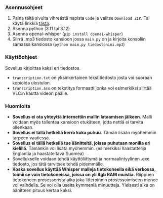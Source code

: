 ### Asennusohjeet
1. Paina tältä sivulta vihreästä napista `Code` ja valitse `Download ZIP`. Tai käytä linkkiä [tästä](https://github.com/Tumppi066/transcription/archive/refs/heads/main.zip).
2. Asenna python (3.11 tai 3.12)
3. Asenna openai-whisper (`pip install openai-whisper`)
4. Siirrä .mp3 tiedosto kansioon jossa `main.py` on ja kirjoita konsoliin samassa kansiossa (`python main.py tiedostonimi.mp3`)

### Käyttöohjeet
Sovellus kirjoittaa kaksi eri tiedostoa. 
- `transcription.txt` on yksinkertainen tekstitiedosto josta voi suoraan kopioida ulostulon.
- `transcription.ass` on tekstitys formaatti jonka voi esimerkiksi siirtää VLC:n kautta videon päälle.

### Huomioita
- **Sovellus ei ota yhteyttä internettiin mallin lataamisen jälkeen**. Malli voidaan myös tallentaa kansioon etukäteen, jotta nettiä ei tarvita ollenkaan.
- **Sovellus ei tällä hetkellä kerro kuka puhuu**. Tämän lisään myöhemmin tarpeen vaatiessa.
- **Sovellus ei tällä hetkellä tue äänitteitä, joissa puhutaan monilla eri kielillä.** Tämänkin voi lisätä myöhemmin. (esimerkiksi haastattelija Englantia ja haastateltava Suomea)
- Sovellukselle voidaan tehdä käyttöliittymä ja normaalintyylinen .exe tiedosto, jos tätä tarvitsee tehdä pidemmälle.
- **Koska sovellus käyttää Whisper malleja tietokoneella eikä verkossa, toimii se vain tietokoneissa, joissa on yli 8gb RAM muistia.** Riippuen tietokoneen prosessorista aika joka litteroinnin prosessoimiseen menee voi vaihdella. Se voi olla useita kymmeniä minuutteja. Yleisesti aika on äänitteen pituus kertaa kaksi.
